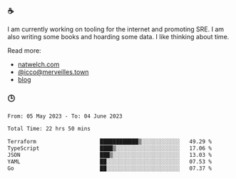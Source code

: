 ### ☕

I am currently working on tooling for the internet and promoting SRE. I am also writing some books and hoarding some data. I like thinking about time. 

Read more:

 - [natwelch.com](https://natwelch.com)
 - [@icco@merveilles.town](https://merveilles.town/@icco)
 - [blog](https://writing.natwelch.com)

### 🕒

<!--START_SECTION:waka-->

```txt
From: 05 May 2023 - To: 04 June 2023

Total Time: 22 hrs 50 mins

Terraform                    ████████████▒░░░░░░░░░░░░   49.29 %
TypeScript                   ████▒░░░░░░░░░░░░░░░░░░░░   17.06 %
JSON                         ███▒░░░░░░░░░░░░░░░░░░░░░   13.03 %
YAML                         ██░░░░░░░░░░░░░░░░░░░░░░░   07.53 %
Go                           ██░░░░░░░░░░░░░░░░░░░░░░░   07.37 %
```

<!--END_SECTION:waka-->
